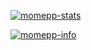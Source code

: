 [![momepp-stats](https://github-readme-stats.vercel.app/api?username=momepp&show_icons=true&count_private=true&theme=dark)](https://github.com/momepp)

[![momepp-info](https://github.com/MomePP/momepp-stats/blob/master/github_stats.svg)](https://github.com/momepp)

<!--
**MomePP/momepp** is a ✨ _special_ ✨ repository because its `README.md` (this file) appears on your GitHub profile.

Here are some ideas to get you started:

- 🔭 I’m currently working on ...
- 🌱 I’m currently learning ...
- 👯 I’m looking to collaborate on ...
- 🤔 I’m looking for help with ...
- 💬 Ask me about ...
- 📫 How to reach me: ...
- 😄 Pronouns: ...
- ⚡ Fun fact: ...
-->

